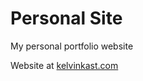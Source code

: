 # Personal Site

My personal portfolio website 

Website at [kelvinkast.com](https://kelvinkast.com/)